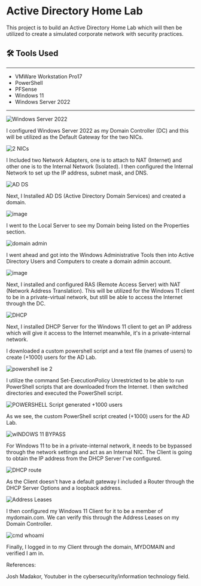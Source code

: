 # Active Directory Home Lab 

This project is to build an Active Directory Home Lab which will then be utilized to create a simulated corporate network with security practices. 

## 🛠️ Tools Used
________________________________________________________________________________________________

* VMWare Workstation Pro17
* PowerShell
* PFSense
* Windows 11
* Windows Server 2022

________________________________________________________________________________________________

![Windows Server 2022](https://github.com/user-attachments/assets/686d0760-915e-4029-ac08-00b2123c08e6)

I configured Windows Server 2022 as my Domain Controller (DC) and this will be utilized as the Default Gateway for the two NICs. 



![2 NICs](https://github.com/user-attachments/assets/a35df314-692a-4bb9-a6d1-5613e4cd8209)

I Included two Network Adapters, one is to attach to NAT (Internet) and other one is to the Internal Network (Isolated).  I then configured the Internal Network to set up the IP address, subnet mask, and DNS.



![AD DS](https://github.com/user-attachments/assets/383fb88e-41bb-492d-9bc7-858e74cab26b)

Next, I Installed AD DS (Active Directory Domain Services) and created a domain.



![image](https://github.com/user-attachments/assets/a789aaa0-0983-4311-ad63-602c99ba09fe)

I went to the Local Server to see my Domain being listed on the Properties section. 



![domain admin](https://github.com/user-attachments/assets/6a71c432-4ba4-45d4-9e9f-0faabf9398b8)

I went ahead and got into the Windows Administrative Tools then into Active Directory Users and Computers to create a domain admin account. 



![image](https://github.com/user-attachments/assets/cb757ab0-767e-47af-8b93-c62316c455ef)

Next, I installed and configured RAS (Remote Access Server) with NAT (Network Address Translation). This will be utilized for the Windows 11 client to be in a private-virtual network, but still be able to access the Internet through the DC. 



![DHCP](https://github.com/user-attachments/assets/fdbd4e46-b9fc-4c6c-876e-7ec53647f126)

Next, I installed DHCP Server for the Windows 11 client to get an IP address which will give it access to the Internet meanwhile, it's in a private-internal network.



I downloaded a custom powershell script and a text file (names of users) to create (+1000) users for the AD Lab.

![powershell ise 2](https://github.com/user-attachments/assets/ae80e8bd-e1d7-4423-87c7-be2459d8ca98)

I utilize the command Set-ExecutionPolicy Unrestricted to be able to run PowerShell scripts that are downloaded from the Internet. I then switched directories and executed the PowerShell script.



![POWERSHELL Script generated +1000 users](https://github.com/user-attachments/assets/5874c100-28a7-4914-ae5f-8e8a483e3cea)

As we see, the custom PowerShell script created (+1000) users for the AD Lab.



![wINDOWS 11 BYPASS](https://github.com/user-attachments/assets/9b033512-7ae2-4385-b736-94c734cf3556)

For Windows 11 to be in a private-internal network, it needs to be bypassed through the network settings and act as an Internal NIC. The Client is going to obtain the IP address from the DHCP Server I've configured.



![DHCP route](https://github.com/user-attachments/assets/1a062e52-203d-4efd-876a-8a51b6166681)


As the Client doesn't have a default gateway I included a Router through the DHCP Server Options and a loopback address.


![Address Leases](https://github.com/user-attachments/assets/3454249e-eda7-4285-bdcf-26bb02cd582b)


I then configured my Windows 11 Client for it to be a member of mydomain.com. We can verify this through the Address Leases on my Domain Controller.


![cmd whoami](https://github.com/user-attachments/assets/dc4a3936-67c9-47a8-bc72-8302b3a7cca9)


Finally, I logged in to my Client through the domain, MYDOMAIN and verified I am in.

References:

Josh Madakor, Youtuber in the cybersecurity/information technology field. 
